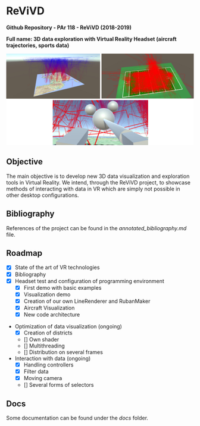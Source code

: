# ReViVD
**Github Repository - PAr 118 - ReViVD (2018-2019)**

**Full name: 3D data exploration with Virtual Reality Headset (aircraft trajectories, sports data)**

![picture](img/teaser_article.jpg)

## Objective
The main objective is to develop new 3D data visualization and exploration tools in Virtual Reality. We intend, through the ReViVD project, to showcase methods of interacting with data in VR which are simply not possible in other desktop configurations.

## Bibliography
References of the project can be found in the *annotated_bibliography.md* file.

## Roadmap
- [x] State of the art of VR technologies
- [x] Bibliography
- [x] Headset test and configuration of programming environment
   - [x] First demo with basic examples
   - [x] Visualization demo
   - [x] Creation of our own LineRenderer and RubanMaker
   - [x] Aircraft Visualization
   - [x] New code architecture
- Optimization of data visualization (ongoing)
   - [x] Creation of districts
   - [] Own shader
   - [] Multithreading
   - [] Distribution on several frames
- Interaction with data (ongoing)
   - [x] Handling controllers
   - [x] Filter data
   - [x] Moving camera
   - [] Several forms of selectors

## Docs
Some documentation can be found under the *docs* folder.

## 




